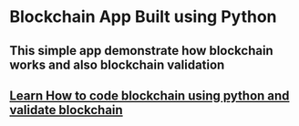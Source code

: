# Blockchain App Built using Python
## This simple app demonstrate how blockchain works and also blockchain validation 

## [Learn How to code blockchain using python and validate blockchain](https://codingissimple.com/how-blocks-are-linked-in-a-blockchain/)
